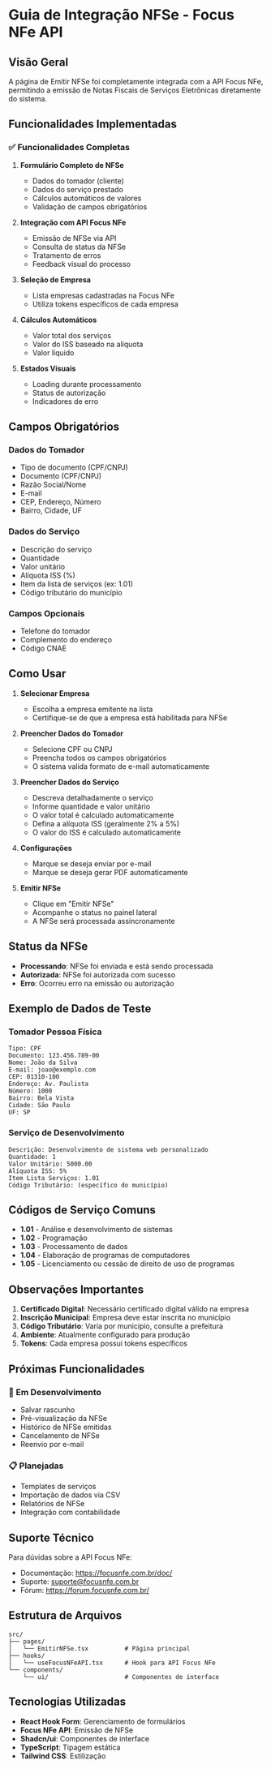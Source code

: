 # Guia de Integração NFSe - Focus NFe API

## Visão Geral

A página de Emitir NFSe foi completamente integrada com a API Focus NFe, permitindo a emissão de Notas Fiscais de Serviços Eletrônicas diretamente do sistema.

## Funcionalidades Implementadas

### ✅ Funcionalidades Completas

1. **Formulário Completo de NFSe**
   - Dados do tomador (cliente)
   - Dados do serviço prestado
   - Cálculos automáticos de valores
   - Validação de campos obrigatórios

2. **Integração com API Focus NFe**
   - Emissão de NFSe via API
   - Consulta de status da NFSe
   - Tratamento de erros
   - Feedback visual do processo

3. **Seleção de Empresa**
   - Lista empresas cadastradas na Focus NFe
   - Utiliza tokens específicos de cada empresa

4. **Cálculos Automáticos**
   - Valor total dos serviços
   - Valor do ISS baseado na alíquota
   - Valor líquido

5. **Estados Visuais**
   - Loading durante processamento
   - Status de autorização
   - Indicadores de erro

## Campos Obrigatórios

### Dados do Tomador
- Tipo de documento (CPF/CNPJ)
- Documento (CPF/CNPJ)
- Razão Social/Nome
- E-mail
- CEP, Endereço, Número
- Bairro, Cidade, UF

### Dados do Serviço
- Descrição do serviço
- Quantidade
- Valor unitário
- Alíquota ISS (%)
- Item da lista de serviços (ex: 1.01)
- Código tributário do município

### Campos Opcionais
- Telefone do tomador
- Complemento do endereço
- Código CNAE

## Como Usar

1. **Selecionar Empresa**
   - Escolha a empresa emitente na lista
   - Certifique-se de que a empresa está habilitada para NFSe

2. **Preencher Dados do Tomador**
   - Selecione CPF ou CNPJ
   - Preencha todos os campos obrigatórios
   - O sistema valida formato de e-mail automaticamente

3. **Preencher Dados do Serviço**
   - Descreva detalhadamente o serviço
   - Informe quantidade e valor unitário
   - O valor total é calculado automaticamente
   - Defina a alíquota ISS (geralmente 2% a 5%)
   - O valor do ISS é calculado automaticamente

4. **Configurações**
   - Marque se deseja enviar por e-mail
   - Marque se deseja gerar PDF automaticamente

5. **Emitir NFSe**
   - Clique em "Emitir NFSe"
   - Acompanhe o status no painel lateral
   - A NFSe será processada assincronamente

## Status da NFSe

- **Processando**: NFSe foi enviada e está sendo processada
- **Autorizada**: NFSe foi autorizada com sucesso
- **Erro**: Ocorreu erro na emissão ou autorização

## Exemplo de Dados de Teste

### Tomador Pessoa Física
```
Tipo: CPF
Documento: 123.456.789-00
Nome: João da Silva
E-mail: joao@exemplo.com
CEP: 01310-100
Endereço: Av. Paulista
Número: 1000
Bairro: Bela Vista
Cidade: São Paulo
UF: SP
```

### Serviço de Desenvolvimento
```
Descrição: Desenvolvimento de sistema web personalizado
Quantidade: 1
Valor Unitário: 5000.00
Alíquota ISS: 5%
Item Lista Serviços: 1.01
Código Tributário: (específico do município)
```

## Códigos de Serviço Comuns

- **1.01** - Análise e desenvolvimento de sistemas
- **1.02** - Programação
- **1.03** - Processamento de dados
- **1.04** - Elaboração de programas de computadores
- **1.05** - Licenciamento ou cessão de direito de uso de programas

## Observações Importantes

1. **Certificado Digital**: Necessário certificado digital válido na empresa
2. **Inscrição Municipal**: Empresa deve estar inscrita no município
3. **Código Tributário**: Varia por município, consulte a prefeitura
4. **Ambiente**: Atualmente configurado para produção
5. **Tokens**: Cada empresa possui tokens específicos

## Próximas Funcionalidades

### 🔄 Em Desenvolvimento
- Salvar rascunho
- Pré-visualização da NFSe
- Histórico de NFSe emitidas
- Cancelamento de NFSe
- Reenvio por e-mail

### 📋 Planejadas
- Templates de serviços
- Importação de dados via CSV
- Relatórios de NFSe
- Integração com contabilidade

## Suporte Técnico

Para dúvidas sobre a API Focus NFe:
- Documentação: https://focusnfe.com.br/doc/
- Suporte: suporte@focusnfe.com.br
- Fórum: https://forum.focusnfe.com.br/

## Estrutura de Arquivos

```
src/
├── pages/
│   └── EmitirNFSe.tsx          # Página principal
├── hooks/
│   └── useFocusNFeAPI.tsx      # Hook para API Focus NFe
└── components/
    └── ui/                     # Componentes de interface
```

## Tecnologias Utilizadas

- **React Hook Form**: Gerenciamento de formulários
- **Focus NFe API**: Emissão de NFSe
- **Shadcn/ui**: Componentes de interface
- **TypeScript**: Tipagem estática
- **Tailwind CSS**: Estilização
